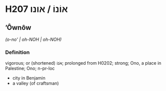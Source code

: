 # H207 אוֹנוֹ / אונו

## ʼÔwnôw

_(o-no' | oh-NOH | oh-NOH)_

### Definition

vigorous; or (shortened) אֹנוֹ; prolonged from H0202; strong; Ono, a place in Palestine; Ono; n-pr-loc

- city in Benjamin
- a valley (of craftsman)
